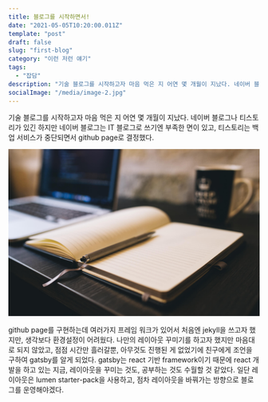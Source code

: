 ```yaml
---
title: 블로그를 시작하면서!
date: "2021-05-05T10:20:00.011Z"
template: "post"
draft: false
slug: "first-blog"
category: "이런 저런 얘기"
tags:
  - "잡담"  
description: "기술 블로그를 시작하고자 마음 먹은 지 어연 몇 개월이 지났다. 네이버 블로그나 티스토리가 있긴 하지만 네이버 블로그는 IT 블로그로 쓰기엔 부족한 면이 있고, 티스토리는 백업 서비스가 중단되면서 github page로 결정했다. "
socialImage: "/media/image-2.jpg"
---
```


기술 블로그를 시작하고자 마음 먹은 지 어연 몇 개월이 지났다. 네이버 블로그나 티스토리가 있긴 하지만 네이버 블로그는 IT 블로그로 쓰기엔 부족한 면이 있고, 티스토리는 백업 서비스가
중단되면서 github page로 결정했다. 

![이 사진은 기존 블로그에 있던 이미지를 재활용했다](/media/image-2.jpg)

github page를 구현하는데 여러가지 프레임 워크가 있어서 처음엔 jekyll을 쓰고자 했지만, 생각보다 환경설정이 어려웠다. 나만의 레이아웃 꾸미기를 하고자 했지만 마음대로 되지 않았고,
점점 시간만 흘러갈뿐, 아무것도 진행된 게 없었기에 친구에게 조언을 구하여 gatsby를 알게 되었다. gatsby는 react 기반 framework이기 때문에 react 개발을 하고 있는 지금, 레이아웃을 꾸미는 것도, 공부하는 것도 수월할 것 같았다. 일단 레이아웃은 lumen starter-pack을 사용하고, 점차 레이아웃을 바꿔가는 방향으로 블로그를 운영해야겠다.